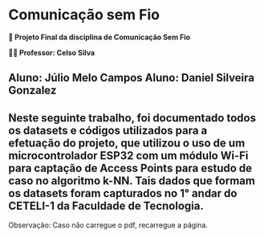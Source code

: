 # Comunicação sem Fio
**📘 Projeto Final da disciplina de Comunicação Sem Fio**

**👨‍🏫 Professor: Celso Silva**

**Aluno**: Júlio Melo Campos
**Aluno**: Daniel Silveira Gonzalez
---
Neste seguinte trabalho, foi documentado todos os datasets e códigos utilizados para a efetuação do projeto, que utilizou o uso de um microcontrolador ESP32 com um módulo Wi-Fi para captação de Access Points para estudo de caso no algoritmo k-NN. Tais dados que formam os datasets foram capturados no 1° andar do CETELI-1 da Faculdade de Tecnologia.
---
Observação: Caso não carregue o pdf, recarregue a página.
